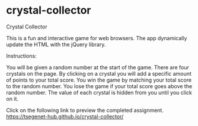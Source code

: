 # crystal-collector

Crystal Collector

This is a fun and interactive game for web browsers. The app dynamically update the HTML with the jQuery library.

Instructions:

You will be given a random number at the start of the game. There are four crystals on the page. By clicking on a crystal you will add a specific amount of points to your total score. You win the game by matching your total score to the random number. You lose the game if your total score goes above the random number. The value of each crystal is hidden from you until you click on it.

Click on the following link to preview the completed assignment.
https://tsegenet-hub.github.io/crystal-collector/
